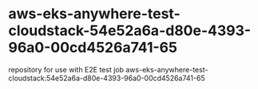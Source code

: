 # aws-eks-anywhere-test-cloudstack-54e52a6a-d80e-4393-96a0-00cd4526a741-65
repository for use with E2E test job aws-eks-anywhere-test-cloudstack:54e52a6a-d80e-4393-96a0-00cd4526a741-65
